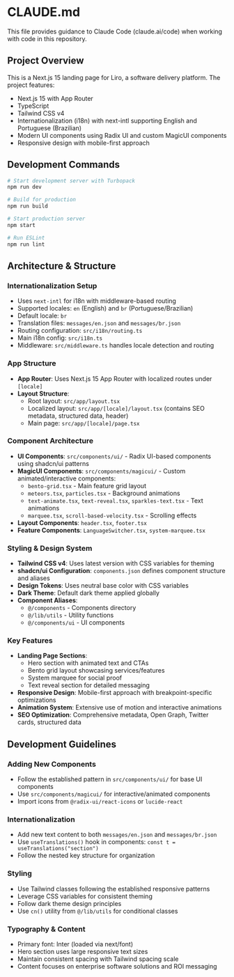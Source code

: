 # CLAUDE.md

This file provides guidance to Claude Code (claude.ai/code) when working with code in this repository.

## Project Overview

This is a Next.js 15 landing page for Liro, a software delivery platform. The project features:
- Next.js 15 with App Router
- TypeScript
- Tailwind CSS v4
- Internationalization (i18n) with next-intl supporting English and Portuguese (Brazilian)
- Modern UI components using Radix UI and custom MagicUI components
- Responsive design with mobile-first approach

## Development Commands

```bash
# Start development server with Turbopack
npm run dev

# Build for production
npm run build

# Start production server
npm start

# Run ESLint
npm run lint
```

## Architecture & Structure

### Internationalization Setup
- Uses `next-intl` for i18n with middleware-based routing
- Supported locales: `en` (English) and `br` (Portuguese/Brazilian)
- Default locale: `br`
- Translation files: `messages/en.json` and `messages/br.json`
- Routing configuration: `src/i18n/routing.ts`
- Main i18n config: `src/i18n.ts`
- Middleware: `src/middleware.ts` handles locale detection and routing

### App Structure
- **App Router**: Uses Next.js 15 App Router with localized routes under `[locale]`
- **Layout Structure**: 
  - Root layout: `src/app/layout.tsx`
  - Localized layout: `src/app/[locale]/layout.tsx` (contains SEO metadata, structured data, header)
  - Main page: `src/app/[locale]/page.tsx`

### Component Architecture
- **UI Components**: `src/components/ui/` - Radix UI-based components using shadcn/ui patterns
- **MagicUI Components**: `src/components/magicui/` - Custom animated/interactive components:
  - `bento-grid.tsx` - Main feature grid layout
  - `meteors.tsx`, `particles.tsx` - Background animations
  - `text-animate.tsx`, `text-reveal.tsx`, `sparkles-text.tsx` - Text animations
  - `marquee.tsx`, `scroll-based-velocity.tsx` - Scrolling effects
- **Layout Components**: `header.tsx`, `footer.tsx`
- **Feature Components**: `LanguageSwitcher.tsx`, `system-marquee.tsx`

### Styling & Design System
- **Tailwind CSS v4**: Uses latest version with CSS variables for theming
- **shadcn/ui Configuration**: `components.json` defines component structure and aliases
- **Design Tokens**: Uses neutral base color with CSS variables
- **Dark Theme**: Default dark theme applied globally
- **Component Aliases**: 
  - `@/components` - Components directory
  - `@/lib/utils` - Utility functions
  - `@/components/ui` - UI components

### Key Features
- **Landing Page Sections**:
  - Hero section with animated text and CTAs
  - Bento grid layout showcasing services/features
  - System marquee for social proof
  - Text reveal section for detailed messaging
- **Responsive Design**: Mobile-first approach with breakpoint-specific optimizations
- **Animation System**: Extensive use of motion and interactive animations
- **SEO Optimization**: Comprehensive metadata, Open Graph, Twitter cards, structured data

## Development Guidelines

### Adding New Components
- Follow the established pattern in `src/components/ui/` for base UI components
- Use `src/components/magicui/` for interactive/animated components
- Import icons from `@radix-ui/react-icons` or `lucide-react`

### Internationalization
- Add new text content to both `messages/en.json` and `messages/br.json`
- Use `useTranslations()` hook in components: `const t = useTranslations("section")`
- Follow the nested key structure for organization

### Styling
- Use Tailwind classes following the established responsive patterns
- Leverage CSS variables for consistent theming
- Follow dark theme design principles
- Use `cn()` utility from `@/lib/utils` for conditional classes

### Typography & Content
- Primary font: Inter (loaded via next/font)
- Hero section uses large responsive text sizes
- Maintain consistent spacing with Tailwind spacing scale
- Content focuses on enterprise software solutions and ROI messaging